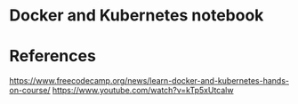 # Docker and Kubernetes notebook

# References

https://www.freecodecamp.org/news/learn-docker-and-kubernetes-hands-on-course/
https://www.youtube.com/watch?v=kTp5xUtcalw
